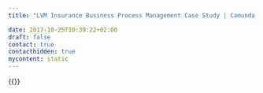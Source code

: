```yaml
---
title: "LVM Insurance Business Process Management Case Study | Camunda BPM"

date: 2017-10-25T10:39:22+02:00
draft: false
contact: true
contacthidden: true
mycontent: static
---
```

{{<case-study-single
company="LVM Versicherung"
companydescription="<p>Die LVM Versicherung gehört zu den 20 führenden Erstversicherungsgruppen sowie zu den größten fünf Kfz-Versicherern in Deutschland. Der Sitz des Unternehmens befindet sich in der Stadt Münster (Westfalen).</p>"
customerquote="<p><q>Auf der Suche nach einer leichtgewichtigen Prozess-Maschine zur Ergänzung unserer Java-Infrastruktur sind wir schnell auf das OpenSource-Projekt 'Camunda BPM' gestoßen. Die Möglichkeit, dieses Produkt mit professionellem Support in Kombination mit einem attraktiven Lizenzmodel sowie äußerst kompetente Beratung zu erhalten, hat uns bewogen, die Plattform auch kommerziell zu lizenzieren. Derzeit wird auf dieser Basis ein erstes Projekt umgesetzt, welches mit einem BPMN 2.0-Inhouse-Training der Firma Camunda begonnen hat. Der kompetente und erfahrene Trainer hat es innerhalb weniger Tage geschafft, die gesamte Projektgruppe bestehend aus Mitarbeitern der IT und der Fachabteilung, für die BPMN 2.0-Prozess-Modellierung zu begeistern, so dass nun mit dem erlernten Wissen erste Prozesse entstehen.</q></p>-Thorsten Schramm, Teamleiter IT-Infrastruktur"
teaser="Management von Unfall- und Rechtsschutzprozessen sowie von Motorschäden und Sachverhalten"
usecase="<h3>Case Study über die Ablösung eines schwergewichtigen BPMS</h3><p>2012 startete die LVM Versicherung zwei Projekte mit Camunda BPM. Das Projekt 'SAM' (Service Auftragsmanagement) zur Einführung einer Aufgabenliste für Verwaltungsprozesse und das Projekt 'Bestandsführung Leben' zur Verarbeitung asynchroner Prozesse in der Bestandsführung. Letzteres hatte außerdem die Ablösung des bisherigen schwergewichtigen BPMS zum Ziel.</p><p>Diese Case Study informiert über die einzelnen Projektphasen bis hin zur erfolgreichen Implementierung von Camunda BPM.</p>"
videolink="https://www.youtube.com/embed/DKfG6DvcCeo"
logo="//images.ctfassets.net/vpidbgnakfvf/3qxREJOMAooskGMEOekawG/2304b519b97e201c1566d19c25eeb60d/lvm-versicherung.svg"
pdf="//assets.ctfassets.net/vpidbgnakfvf/7GfxBF46f6Aam4Ie0MK8gm/364933fde512761b6cc28937c1448141/Camunda-CaseStudy_LVM_DE.pdf"
thumbnail="//images.ctfassets.net/vpidbgnakfvf/4e7d2iXK80CcWIq2QackiU/9c612233179be1c3ec31626142c58874/cs-cover-LVM-de.jpg">}}